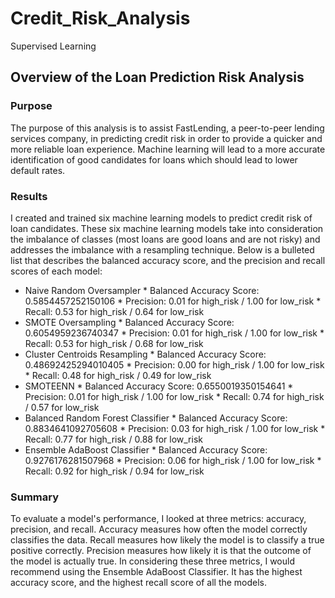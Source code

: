 # Credit_Risk_Analysis
Supervised Learning


## Overview of the Loan Prediction Risk Analysis


### Purpose 

The purpose of this analysis is to assist FastLending, a peer-to-peer lending services company, in predicting credit risk in order to provide a quicker and more reliable loan experience. Machine learning will lead to a more accurate identification of good candidates for loans which should lead to lower default rates. 

### Results

I created and trained six machine learning models to predict credit risk of loan candidates. These six machine learning models take into consideration the imbalance of classes (most loans are good loans and are not risky) and addresses the imbalance with a resampling technique. Below is a bulleted list that describes the balanced accuracy score, and the precision and recall scores of each model: 

* Naive Random Oversampler
       * Balanced Accuracy Score: 0.5854457252150106
       * Precision: 0.01 for high_risk / 1.00 for low_risk 
       * Recall: 0.53 for high_risk / 0.64 for low_risk
* SMOTE Oversampling
       * Balanced Accuracy Score: 0.6054959236740347
       * Precision: 0.01 for high_risk / 1.00 for low_risk 
       * Recall: 0.53 for high_risk / 0.68 for low_risk
* Cluster Centroids Resampling
       * Balanced Accuracy Score: 0.48692425294010405
       * Precision: 0.00 for high_risk / 1.00 for low_risk 
       * Recall: 0.48 for high_risk / 0.49 for low_risk
* SMOTEENN
       * Balanced Accuracy Score: 0.6550019350154641
       * Precision: 0.01 for high_risk / 1.00 for low_risk 
       * Recall: 0.74 for high_risk / 0.57 for low_risk
* Balanced Random Forest Classifier
       * Balanced Accuracy Score: 0.8834641092705608
       * Precision: 0.03 for high_risk / 1.00 for low_risk 
       * Recall: 0.77 for high_risk / 0.88 for low_risk
* Ensemble AdaBoost Classifier 
       * Balanced Accuracy Score: 0.9276176281507968
       * Precision: 0.06 for high_risk / 1.00 for low_risk 
       * Recall: 0.92 for high_risk / 0.94 for low_risk


### Summary

To evaluate a model's performance, I looked at three metrics: accuracy, precision, and recall. Accuracy measures how often the model correctly classifies the data. Recall measures how likely the model is to classify a true positive correctly. Precision measures how likely it is that the outcome of the model is actually true. In considering these three metrics, I would recommend using the Ensemble AdaBoost Classifier. It has the highest accuracy score, and the highest recall score of all the models. 